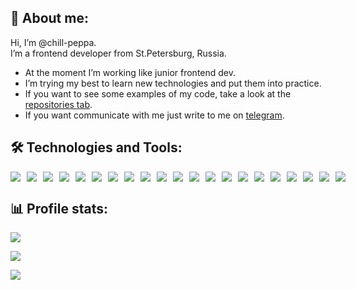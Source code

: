 ## 🖖 About me:

<p>Hi, I’m @chill-peppa.<br/> I’m a frontend developer from St.Petersburg, Russia.</p>

- At the moment I’m working like junior frontend dev.
- I’m trying my best to learn new technologies and put them into practice.
- If you want to see some examples of my code, take a look at the [repositories tab](https://github.com/Chill-Peppa?tab=repositories).
- If you want communicate with me just write to me on [telegram](https://t.me/chill_peppa).

## 🛠️ Technologies and Tools:

<div style="display:flex; gap: 10px;"> 
<img src="https://img.shields.io/badge/JavaScript-2320232a?style=for-the-badge&logo=javascript&logoColor=9999ff"/>
<img src="https://img.shields.io/badge/HTML5-2320232a?style=for-the-badge&logo=html5&logoColor=9999ff"/>
<img src="https://img.shields.io/badge/CSS3-2320232a?style=for-the-badge&logo=css3&logoColor=9999ff"/>
<img src="https://img.shields.io/badge/Figma-2320232a?style=for-the-badge&logo=figma&logoColor=9999ff"/>
<img src="https://img.shields.io/badge/SCSS-2320232a?style=for-the-badge&logo=sass&logoColor=9999ff"/>
<img src="https://img.shields.io/badge/CSS-modules-2320232a?style=for-the-badge&logo=cssmodules&logoColor=9999ff"/>
<img src="https://img.shields.io/badge/Tailwind CSS-2320232a?style=for-the-badge&logo=tailwindcss&logoColor=9999ff"/>
<img src="https://img.shields.io/badge/Webpack-2320232a?style=for-the-badge&logo=webpack&logoColor=9999ff"/>
<img src="https://img.shields.io/badge/Vercel-2320232a?style=for-the-badge&logo=vercel&logoColor=9999ff"/>

<img src="https://img.shields.io/badge/Git-2320232a?style=for-the-badge&logo=git&logoColor=9999ff"/>
<img src="https://img.shields.io/badge/React-2320232a?style=for-the-badge&logo=react&logoColor=9999ff"/>
<img src="https://img.shields.io/badge/TypeScript-2320232a?style=for-the-badge&logo=typescript&logoColor=9999ff"/>
<img src="https://img.shields.io/badge/Redux-2320232a?style=for-the-badge&logo=redux&logoColor=9999ff"/>
<img src="https://img.shields.io/badge/Node.js-2320232a?style=for-the-badge&logo=nodedotjs&logoColor=9999ff"/>
<img src="https://img.shields.io/badge/Express.js-2320232a?style=for-the-badge&logo=express&logoColor=9999ff"/>
<img src="https://img.shields.io/badge/MondoDB-2320232a?style=for-the-badge&logo=mongodb&logoColor=9999ff"/>

<img src="https://img.shields.io/badge/Ant Design-2320232a?style=for-the-badge&logo=antdesign&logoColor=9999ff"/>
<img src="https://img.shields.io/badge/MUI-2320232a?style=for-the-badge&logo=mui&logoColor=9999ff"/>

<img src="https://img.shields.io/badge/JWT-2320232a?style=for-the-badge&logo=jwt&logoColor=9999ff"/>
<img src="https://img.shields.io/badge/Cypress-2320232a?style=for-the-badge&logo=cypress&logoColor=9999ff"/>
<img src="https://img.shields.io/badge/Jest-2320232a?style=for-the-badge&logo=jest&logoColor=9999ff"/>
</div>

## 📊 Profile stats:

![](https://github-readme-stats.vercel.app/api/top-langs/?username=chill-peppa&theme=tokyonight&hide_border=false&include_all_commits=false&count_private=false&layout=compact)

![](https://www.codewars.com/users/chill-peppa/badges/small)

![](https://komarev.com/ghpvc/?username=Chill-Peppa&color=blue)
